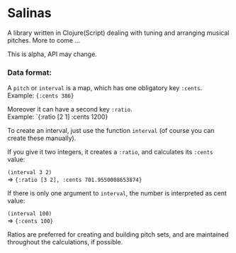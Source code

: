 # Salinas

A library written in Clojure(Script) dealing with tuning and arranging musical pitches. More to come ...

This is alpha, API may change.

### Data format:

A `pitch` or `interval` is a map, which has one obligatory key `:cents`.  
Example: `{:cents 386}`

Moreover it can have a second key `:ratio`.  
Example: `{:ratio [2 1] :cents 1200}

To create an interval, just use the function `interval`
(of course you can create these manually).

If you give it two integers, it creates a `:ratio`, and calculates its `:cents` value:

`(interval 3 2)`  
=> `{:ratio [3 2], :cents 701.9550008653874}`


If there is only one argument to `interval`, the number is interpreted as cent value:

`(interval 100)`  
=> `{:cents 100}`

Ratios are preferred for creating and building pitch sets, and are maintained throughout the calculations, if possible.
